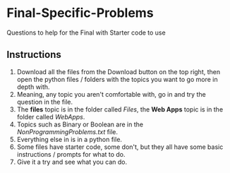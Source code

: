 # Final-Specific-Problems
Questions to help for the Final with Starter code to use

## Instructions

  1. Download all the files from the Download button on the top right, then open the python files / folders with the topics you want to go more in depth with. 
  2. Meaning, any topic you aren't comfortable with, go in and try the question in the file. 
  3. The **files** topic is in the folder called *Files*, the **Web Apps** topic is in the folder called *WebApps*.
  4. Topics such as Binary or Boolean are in the *NonProgrammingProblems.txt* file. 
  5. Everything else in is in a python file. 
  6. Some files have starter code, some don't, but they all have some basic instructions / prompts for what to do. 
  7. Give it a try and see what you can do.
